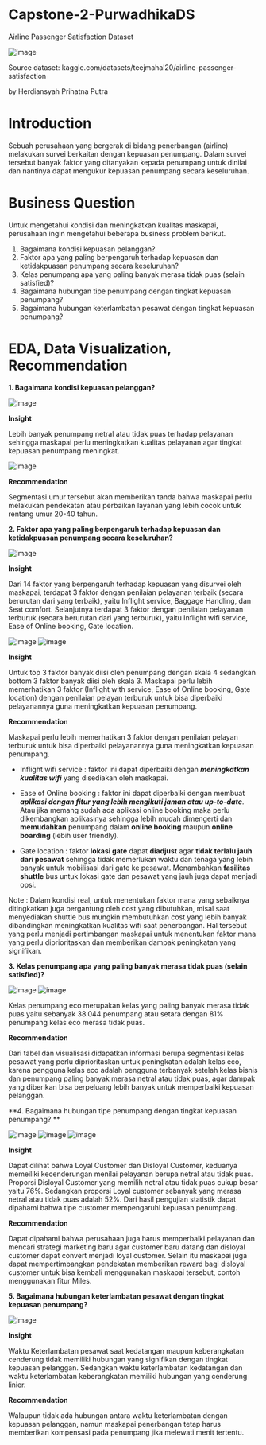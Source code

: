 # Capstone-2-PurwadhikaDS

Airline Passenger Satisfaction Dataset

![image](Image/Picture12.png)

Source dataset: kaggle.com/datasets/teejmahal20/airline-passenger-satisfaction

by Herdiansyah Prihatna Putra

# Introduction

Sebuah perusahaan yang bergerak di bidang penerbangan (airline) melakukan survei berkaitan dengan kepuasan penumpang. Dalam survei tersebut banyak faktor yang ditanyakan kepada penumpang untuk dinilai dan nantinya dapat mengukur kepuasan penumpang secara keseluruhan.

# Business Question 

Untuk mengetahui kondisi dan meningkatkan kualitas maskapai, perusahaan ingin mengetahui beberapa business problem berikut.
1. Bagaimana kondisi kepuasan pelanggan? 
2. Faktor apa yang paling berpengaruh terhadap kepuasan dan ketidakpuasan penumpang secara keseluruhan? 
3. Kelas penumpang apa yang paling banyak merasa tidak puas (selain satisfied)?
4. Bagaimana hubungan tipe penumpang dengan tingkat kepuasan penumpang?
5. Bagaimana hubungan keterlambatan pesawat dengan tingkat kepuasan penumpang?

# EDA, Data Visualization, Recommendation

**1. Bagaimana kondisi kepuasan pelanggan?**

![image](Image/Picture1.png)

**Insight**

Lebih banyak penumpang netral atau tidak puas terhadap pelayanan sehingga maskapai perlu meningkatkan kualitas pelayanan agar tingkat kepuasan penumpang meningkat.

![image](Image/Picture2.png)

**Recommendation**

Segmentasi umur tersebut akan memberikan tanda bahwa maskapai perlu melakukan pendekatan atau perbaikan layanan yang lebih cocok untuk rentang umur 20-40 tahun.

**2. Faktor apa yang paling berpengaruh terhadap kepuasan dan ketidakpuasan penumpang secara keseluruhan?**

![image](Image/Picture3.png)

**Insight**

Dari 14 faktor yang berpengaruh terhadap kepuasan yang disurvei oleh maskapai, terdapat 3 faktor dengan penilaian pelayanan terbaik (secara berurutan dari yang terbaik), yaitu Inflight service, Baggage Handling, dan Seat comfort. Selanjutnya terdapat 3 faktor dengan penilaian pelayanan terburuk (secara berurutan dari yang terburuk), yaitu Inflight wifi service, Ease of Online booking, Gate location.

![image](Image/Picture4.png)
![image](Image/Picture5.png)

**Insight**

Untuk top 3 faktor banyak diisi oleh penumpang dengan skala 4 sedangkan bottom 3 faktor banyak diisi oleh skala 3. Maskapai perlu lebih memerhatikan 3 faktor (Inflight with service, Ease of Online booking, Gate location) dengan penilaian pelayan terburuk untuk bisa diperbaiki pelayanannya guna meningkatkan kepuasan penumpang.

**Recommendation**

Maskapai perlu lebih memerhatikan 3 faktor dengan penilaian pelayan terburuk untuk bisa diperbaiki pelayanannya guna meningkatkan kepuasan penumpang.

- Inflight wifi service : faktor ini dapat diperbaiki dengan ***meningkatkan kualitas wifi*** yang disediakan oleh maskapai.

- Ease of Online booking : faktor ini dapat diperbaiki dengan membuat ***aplikasi dengan fitur yang lebih mengikuti jaman atau up-to-date***. Atau jika memang sudah ada aplikasi online booking maka perlu dikembangkan aplikasinya sehingga lebih mudah dimengerti dan **memudahkan** penumpang dalam **online booking** maupun **online boarding** (lebih user friendly).

- Gate location : faktor **lokasi gate** dapat **diadjust** agar **tidak terlalu jauh dari pesawat** sehingga tidak memerlukan waktu dan tenaga yang lebih banyak untuk mobilisasi dari gate ke pesawat. Menambahkan **fasilitas shuttle** bus untuk lokasi gate dan pesawat yang jauh juga dapat menjadi opsi.

Note : Dalam kondisi real, untuk menentukan faktor mana yang sebaiknya ditingkatkan juga bergantung oleh cost yang dibutuhkan, misal saat menyediakan shuttle bus mungkin membutuhkan cost yang lebih banyak dibandingkan meningkatkan kualitas wifi saat penerbangan. Hal tersebut yang perlu menjadi pertimbangan maskapai untuk menentukan faktor mana yang perlu diprioritaskan dan memberikan dampak peningkatan yang signifikan.

**3. Kelas penumpang apa yang paling banyak merasa tidak puas (selain satisfied)?**

![image](Image/Picture6.png)
![image](Image/Picture7.png)

Kelas penumpang eco merupakan kelas yang paling banyak merasa tidak puas yaitu sebanyak 38.044 penumpang atau setara dengan 81% penumpang kelas eco merasa tidak puas.

**Recommendation**

Dari tabel dan visualisasi didapatkan informasi berupa segmentasi kelas pesawat yang perlu diprioritaskan untuk peningkatan adalah kelas eco, karena pengguna kelas eco adalah pengguna terbanyak setelah kelas bisnis dan penumpang paling banyak merasa netral atau tidak puas, agar dampak yang diberikan bisa berpeluang lebih banyak untuk memperbaiki kepuasan pelanggan.

**4. Bagaimana hubungan tipe penumpang dengan tingkat kepuasan penumpang? **

![image](Image/Picture8.png)
![image](Image/Picture9.png)
![image](Image/Picture10.png)

**Insight**

Dapat dilihat bahwa Loyal Customer dan Disloyal Customer, keduanya memeiliki kecenderungan menilai pelayanan berupa netral atau tidak puas. Proporsi Disloyal Customer yang memilih netral atau tidak puas cukup besar yaitu 76%. Sedangkan proporsi Loyal customer sebanyak yang merasa netral atau tidak puas adalah 52%. Dari hasil pengujian statistik dapat dipahami bahwa tipe customer mempengaruhi kepuasan penumpang.

**Recommendation**

Dapat dipahami bahwa perusahaan juga harus memperbaiki pelayanan dan mencari strategi marketing baru agar customer baru datang dan disloyal customer dapat convert menjadi loyal customer. Selain itu maskapai juga dapat mempertimbangkan pendekatan memberikan reward bagi disloyal customer untuk bisa kembali menggunakan maskapai tersebut, contoh menggunakan fitur Miles.

**5. Bagaimana hubungan keterlambatan pesawat dengan tingkat kepuasan penumpang?**

![image](Image/Picture11.png)

**Insight**

Waktu Keterlambatan pesawat saat kedatangan maupun keberangkatan cenderung tidak memiliki hubungan yang signifikan dengan tingkat kepuasan pelanggan. Sedangkan waktu keterlambatan kedatangan dan waktu keterlambatan keberangkatan memiliki hubungan yang cenderung linier.

**Recommendation**

Walaupun tidak ada hubungan antara waktu keterlambatan dengan kepuasan pelanggan, namun maskapai penerbangan tetap harus memberikan kompensasi pada penumpang jika melewati menit tertentu.
